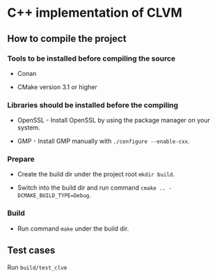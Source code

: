 # C++ implementation of CLVM

## How to compile the project

### Tools to be installed before compiling the source

* Conan

* CMake version 3.1 or higher

### Libraries should be installed before the compiling

* OpenSSL - Install OpenSSL by using the package manager on your system.

* GMP - Install GMP manually with `./configure --enable-cxx`.

### Prepare

* Create the build dir under the project root `mkdir build`.

* Switch into the build dir and run command `cmake .. -DCMAKE_BUILD_TYPE=Debug`.

### Build

* Run command `make` under the build dir.

## Test cases

Run `build/test_clvm`
